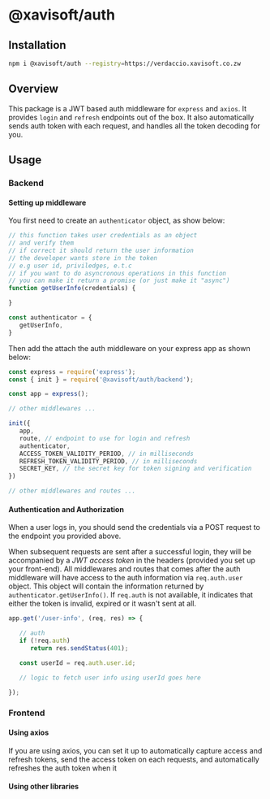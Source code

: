 
# @xavisoft/auth
## Installation
```bash
npm i @xavisoft/auth --registry=https://verdaccio.xavisoft.co.zw
```

## Overview 
This package is a JWT based auth middleware for `express` and `axios`. It provides `login` and `refresh` endpoints out of the box. It also automatically sends auth token with each request, and handles all the token decoding for you.

## Usage
### Backend
#### Setting up middleware
You first need to create an `authenticator` object, as show below:

```js
// this function takes user credentials as an object
// and verify them
// if correct it should return the user information
// the developer wants store in the token
// e.g user id, priviledges, e.t.c
// if you want to do asyncronous operations in this function
// you can make it return a promise (or just make it "async")
function getUserInfo(credentials) {

}

const authenticator = {
   getUserInfo,
}
```

Then add the attach the auth middleware on your express app as shown below:

```js
const express = require('express');
const { init } = require('@xavisoft/auth/backend');

const app = express();

// other middlewares ...

init({
   app,
   route, // endpoint to use for login and refresh
   authenticator,
   ACCESS_TOKEN_VALIDITY_PERIOD, // in milliseconds
   REFRESH_TOKEN_VALIDITY_PERIOD, // in milliseconds
   SECRET_KEY, // the secret key for token signing and verification
})

// other middlewares and routes ...

```

#### Authentication and Authorization
When a user logs in, you should send the credentials via a POST request to the endpoint you provided above.

When subsequent requests are sent after a successful login, they will be accompanied by a *JWT access token* in the headers (provided you set up your front-end).
All middlewares and routes that comes after the auth middleware will have access to the auth information via `req.auth.user` object. This object will contain the information returned by `authenticator.getUserInfo()`. If `req.auth` is not available, it indicates that either the token is invalid, expired or it wasn't sent at all.

```js
app.get('/user-info', (req, res) => {

   // auth
   if (!req.auth)
      return res.sendStatus(401);

   const userId = req.auth.user.id;

   // logic to fetch user info using userId goes here

});
```

### Frontend
#### Using axios
If you are using axios, you can set it up to automatically capture access and refresh tokens, send the access token on each requests, and automatically refreshes the auth token when it
#### Using other libraries


